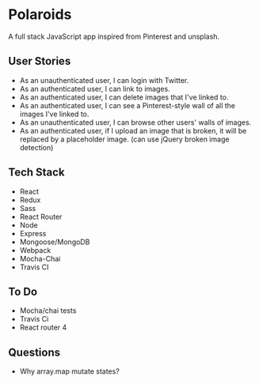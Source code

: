 # Polaroids
A full stack JavaScript app inspired from Pinterest and unsplash.

## User Stories 

* As an unauthenticated user, I can login with Twitter.
* As an authenticated user, I can link to images.
* As an authenticated user, I can delete images that I've linked to.
* As an authenticated user, I can see a Pinterest-style wall of all the images I've linked to.
* As an unauthenticated user, I can browse other users' walls of images.
* As an authenticated user, if I upload an image that is broken, it will be replaced by a placeholder image. (can use jQuery broken image detection)

## Tech Stack
* React
* Redux
* Sass
* React Router
* Node
* Express
* Mongoose/MongoDB
* Webpack
* Mocha-Chai
* Travis CI

## To Do
* Mocha/chai tests
* Travis Ci
* React router 4

## Questions
* Why array.map mutate states?
